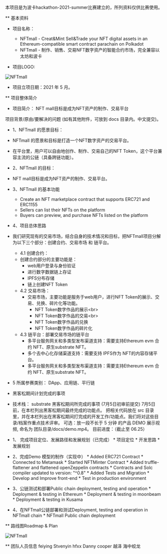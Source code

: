 本项目是为波卡hackathon-2021-summer比赛建立的，所列资料仅供比赛使用。

** 基本资料

* 项目名称：
  * NFTmall - Creat&Mint Sell&Trade your NFT digital assets in an Ethereum-compatible smart contract parachain on Polkadot<br/>
  * NFTmall - 制作、销售、交易NFT数字资产的智能合约市场，完全兼容以太坊和波卡<br/>

* 项目LOGO:


![NFTmall](http://nft.ueuo.com/img/movieimg.png)


* 项目立项日期：2021 年 5 月。

** 项目整体简介

* 项目简介： NFT mall目标是成为NFT资产的制作、交易平台

项目背景/原由/要解决的问题 (如有其他附件，可放到 docs 目录内。中文提交)。

* 1、NFTmall 的愿景目标：



* NFTmall 的愿景和目标是打造一个NFT数字资产的交易平台。
* 在平台里，用户可以自由地创作、制作、交易自己的NFT Token，这个平台兼容主流的公链（具备跨链功能）。


* 2、NFTmall 的目标：



* NFT mall目标是成为NFT资产的制作、交易平台。

* 3、NFTmall 的基本功能
  * Create an NFT marketplace contract that supports ERC721 and ERC1155
  * Sellers can list their NFTs on the platform
  * Buyers can preview, and purchase NFTs listed on the platform

* 4、项目总体思路

* 我们研究现有的交易市场，结合自身的技术情况和目标，把NFTmall项目分解为以下三个部分：创建合约、交易市场  和 链平台。
  * 4.1 创建合约：
  * 创建合约部分的主要功能是：
    * web用户登录与身份验证
    * 进行数字数据链上存证
    * IPFS分布存储
    * 链上创建NFT Token
  * 4.2 交易市场：
    * 交易市场，主要功能是服务于web用户，进行NFT Token的展示、交易、兑换、碎片化等功能。
      * NFT Token数字作品的展示\<br>
      * NFT Token数字作品的交易\<br>
      * NFT Token数字作品的兑换
      * NFT Token数字作品的碎片化
  * 4.3 链平台：部署交易市场的链平台
      * 多平台服务网关和多类型发布渠道支持：需要支持Ethereum evm 合约 NFT、原生substrate NFT。
      * 多个去中心化存储渠道支持：需要支持 IPFS作为 NFT的内容存储平台。
      * 多平台服务网关和多类型发布渠道支持：需要支持Ethereum evm 合约 NFT、原生substrate NFT。
  
  
* 5 所属参赛类别：
    DApp、应用链、平行链 
        
    
* 黑客松期间计划完成的事项
* 技术栈： substrate 
黑客松期间所完成的事项 (7月5日初审前提交)
7月5日前，在本栏列出黑客松期间最终完成的功能点。
把相关代码放在 src 目录里，并在本栏列出在黑客松期间打完成的开发工作/功能点。我们将对这些目录/档案作重点技术评审。
可选：放一段不长于 5 分钟 的产品 DEMO 展示视频, 命名为 团队目录/docs/demo.mp4。
目前进度：（截止至 06.25）

* 1、 完成项目定位、发展路径和发展规划（已完成）
      * 项目定位
      * 开发思路
      * 发展规划




* 2、完成Demo 模型的制作（实现中）
      * Added ERC721 Contract
      * Connected to Metamask
      * Started NFTMinter Contract
      * Added truffle-flattener and flattened openZeppelin contracts
      *  Contracts and Solc compiler updated to version: "^0.8"
      * Added Tests and Migration
      * Develop and Improve front-end
      * Test in production environment



* 3、公链测试和部署Public chain deployment, testing and operation
      * Deployment & testing in Ethereum
      * Deployment & testing in moonbeam
      * Deployment & testing in Kusama



* 4、在NFTmall公链部署和测试Deployment, testing and operation in NFTmall chain
      * NFTmall Public chain deployment



** 路线图Roadmap & Plan

![NFTmall](https://uploader.shimo.im/f/pQ5YP5fhoTuR1vIz.png?accessToken=eyJhbGciOiJIUzI1NiIsImtpZCI6ImRlZmF1bHQiLCJ0eXAiOiJKV1QifQ.eyJhdWQiOiJhY2Nlc3NfcmVzb3VyY2UiLCJleHAiOjE2MjQ5NzQxODgsImciOiJ0UkRqRHFDUGNWOTZ3eEhRIiwiaWF0IjoxNjI0OTczODg4LCJ1c2VySWQiOjY1OTg1MTkwfQ.u61OVnzvjkkbfSaEewd2nEaqaY5Bqsrl4JOTtcgR9hc)


** 团队人员信息
feiying	 Stvenyin  hfxx	 Danny cooper  越泽	海中蛟龙
